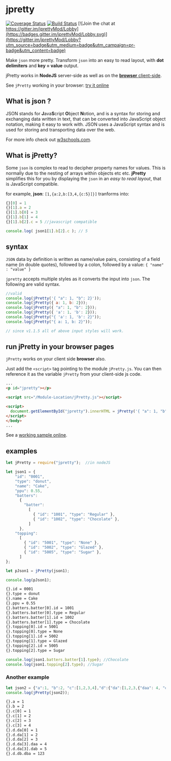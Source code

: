 # jpretty

[![Coverage Status](https://coveralls.io/repos/github/frankc60/jpretty/badge.svg)](https://coveralls.io/github/frankc60/jpretty)
[![Build Status](https://travis-ci.org/frankc60/jpretty.svg?branch=master)](https://travis-ci.org/frankc60/jpretty)
[![Join the chat at https://gitter.im/jprettyMod/Lobby](https://badges.gitter.im/jprettyMod/Lobby.svg)](https://gitter.im/jprettyMod/Lobby?utm_source=badge&utm_medium=badge&utm_campaign=pr-badge&utm_content=badge)

Make `json` more pretty. Transform `json` into an easy to read layout, with **dot delimiters** and **key = value** output.

jPretty works in **NodeJS** server-side as well as on the [**browser** client-side](#run-jpretty-in-your-browser-pages).

See `jPretty` working in your browser: [try it online](http://jstrip.coffeeboat.co.uk/)

## What is json ?
JSON stands for **J**ava**S**cript **O**bject **N**otion, and is a syntax for storing and exchanging data written in text, that can be converted into JavaScript object notation, making it easy to work with.
JSON uses a JavaScript syntax and is used for storing and transporting data over the web.

For more info check out [w3schools.com](https://www.w3schools.com/js/js_json_intro.asp).

## What is jPretty?

Some `json` is complex to read to decipher property names for values. This is normally due to the nesting of arrays within objects etc etc. **jPretty** simplifies this for you by displaying the `json` in an *easy to read layout*, that is JavaScript compatible. 

for example, **json**: `[1,{a:2,b:[3,4,{c:5}]}]` tranforms into:

```js
{}[0] = 1 
{}[1].a = 2 
{}[1].b[0] = 3 
{}[1].b[1] = 4 
{}[1].b[2].c = 5 //javascript compatible

console.log( json1[1].b[2].c ); // 5
```

## syntax

`JSON` data by definition is written as name/value pairs, consisting of a field name (in double quotes), followed by a colon, followed by a value: `{ "name" : "value" }`

`jpretty` accepts multiple styles as it converts the input into `json`. The following are valid syntax.

```js
//valid
console.log(jPretty('{ "a": 1, "b": 2}'));
console.log(jPretty({ a: 1, b: 2}));
console.log(jPretty({ "a": 1, "b": 2}));
console.log(jPretty({ 'a': 1, 'b': 2}));
console.log(jPretty("{ 'a': 1, 'b': 2}"));
console.log(jPretty("{ a: 1, b: 2}"));

// since v1.1.5 all of above input styles will work.
```

## run jPretty in your browser pages

`jPretty` works on your client side **browser** also.

Just add the `<script>` tag pointing to the module `jPretty.js`.
You can then reference it as the variable `jPretty` from your client-side js code.

```html
...
<p id="jpretty"></p>

<script src="/Module-Location/jPretty.js"></script>

<script>
  document.getElementById("jpretty").innerHTML = jPretty('{ "a": 1, "b": 2}');
</script>
</body>
...
```

See a [working sample online](http://jstrip.coffeeboat.co.uk/).

## examples

```js
let jPretty = require("jpretty");  //in nodeJS

let json1 = {
    "id": "0001",
    "type": "donut",
    "name": "Cake",
    "ppu": 0.55,
    "batters":
      {
        "batter":
          [
            { "id": "1001", "type": "Regular" },
            { "id": "1002", "type": "Chocolate" },
          ]
      },
    "topping":
      [
        { "id": "5001", "type": "None" },
        { "id": "5002", "type": "Glazed" },
        { "id": "5005", "type": "Sugar" },
      ]
};

let pJson1 = jPretty(json1);

console.log(pJson1);
```

```sh
{}.id = 0001
{}.type = donut
{}.name = Cake
{}.ppu = 0.55
{}.batters.batter[0].id = 1001
{}.batters.batter[0].type = Regular
{}.batters.batter[1].id = 1002
{}.batters.batter[1].type = Chocolate
{}.topping[0].id = 5001
{}.topping[0].type = None
{}.topping[1].id = 5002
{}.topping[1].type = Glazed
{}.topping[2].id = 5005
{}.topping[2].type = Sugar
```

```js
console.log(json1.batters.batter[1].type); //Chocolate
console.log(json1.topping[2].type); //Sugar

```

### Another example

```js
let json2 = {"a":1, "b":2, "c":[1,2,3,4],"d":{"da":[1,2,3,{"daa": 4, "dab":5}],"db":{ "dba": 123}}};
console.log(jPretty(json2));
```

```sh
{}.a = 1
{}.b = 2
{}.c[0] = 1
{}.c[1] = 2
{}.c[2] = 3
{}.c[3] = 4
{}.d.da[0] = 1
{}.d.da[1] = 2
{}.d.da[2] = 3
{}.d.da[3].daa = 4
{}.d.da[3].dab = 5
{}.d.db.dba = 123
```

